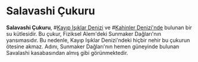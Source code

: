 # Salavashi Çukuru

**Salavashi Çukuru**, #[Kayıp Işıklar Denizi](locations/sea-of-lost-lights) ve #[Kahinler Denizi'nde](locations/sea-of-oracles) bulunan bir su kütlesidir. Bu çukur, Fiziksel Alem'deki Sunmaker Dağları'nın yansımasıdır. Bu nedenle, Kayıp Işıklar Denizi'ndeki hiçbir nehir bu çukurun ötesine akmaz. Adını, Sunmaker Dağları'nın hemen güneyinde bulunan Savalashi kasabasından almış gibi görünmektedir.
